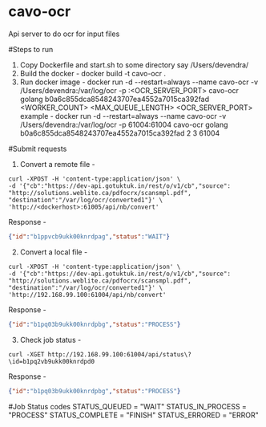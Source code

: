 # cavo-ocr
Api server to do ocr for input files

#Steps to run

1. Copy Dockerfile and start.sh to some directory say /Users/devendra/
2. Build the docker - docker build -t cavo-ocr .
3. Run docker image - docker run -d --restart=always --name cavo-ocr -v /Users/devendra:/var/log/ocr -p <HOSTPORT>:<OCR_SERVER_PORT> cavo-ocr golang b0a6c855dca8548243707ea4552a7015ca392fad <WORKER_COUNT> <MAX_QUEUE_LENGTH> <OCR_SERVER_PORT>
example - docker run -d --restart=always --name cavo-ocr -v /Users/devendra:/var/log/ocr -p 61004:61004 cavo-ocr golang b0a6c855dca8548243707ea4552a7015ca392fad 2 3 61004



#Submit requests

1. Convert a remote file - 
``` curl
curl -XPOST -H 'content-type:application/json' \
-d '{"cb":"https://dev-api.gotuktuk.in/rest/o/v1/cb","source": "http://solutions.weblite.ca/pdfocrx/scansmpl.pdf", "destination":"/var/log/ocr/converted1"}' \
'http://<dockerhost>:61005/api/nb/convert'
```
Response - 
``` json
{"id":"b1ppvcb9ukk00knrdpag","status":"WAIT"}
```

2. Convert a local file -
``` curl
curl -XPOST -H 'content-type:application/json' \
-d '{"cb":"https://dev-api.gotuktuk.in/rest/o/v1/cb","source": "http://solutions.weblite.ca/pdfocrx/scansmpl.pdf", "destination":"/var/log/ocr/converted1"}' \
'http://192.168.99.100:61004/api/nb/convert'
```
Response -
``` json
{"id":"b1pq03b9ukk00knrdpbg","status":"PROCESS"}
```

3. Check job status -
``` curl
curl -XGET http://192.168.99.100:61004/api/status\?\id=b1pq2vb9ukk00knrdpd0
```
Response -
``` json
{"id":"b1pq03b9ukk00knrdpbg","status":"PROCESS"}
```

#Job Status codes
STATUS_QUEUED     = "WAIT"
STATUS_IN_PROCESS = "PROCESS"
STATUS_COMPLETE   = "FINISH"
STATUS_ERRORED    = "ERROR"
